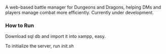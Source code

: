 A web-based battle manager for Dungeons and Dragons, helping DMs and players manage combat more efficiently.
Currently under development.

### How to Run

Download sql db and import it into xampp, easy.

To initialize the server, run _init.sh_